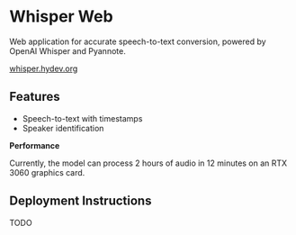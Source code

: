 # Whisper Web

Web application for accurate speech-to-text conversion, powered by OpenAI Whisper and Pyannote.

[whisper.hydev.org](https://whisper.hydev.org)

## Features

* Speech-to-text with timestamps
* Speaker identification

**Performance**

Currently, the model can process 2 hours of audio in 12 minutes on an RTX 3060 graphics card.

## Deployment Instructions

TODO
